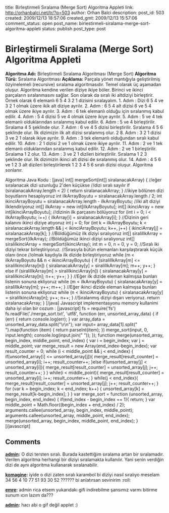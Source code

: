 title: Birleştirmeli Sıralama (Merge Sort) Algoritma Appleti
link: http://orhanbalci.net/tr/?p=503
author: Orhan Balci
description: 
post_id: 503
created: 2009/12/13 18:57:06
created_gmt: 2009/12/13 15:57:06
comment_status: open
post_name: birlestirmeli-siralama-merge-sort-algoritma-appleti
status: publish
post_type: post

# Birleştirmeli Sıralama (Merge Sort) Algoritma Appleti

**Algoritma Adı:** Birleştirmeli Sıralama Algoritması (Merge Sort) **Algoritma Türü:** Sıralama Algoritması **Açıklama:** Parçala yönet mantığıyla geliştirilmiş özyinelemeli (recursive) sıralama algoritmasıdır. Temel olarak üç aşamadan oluşur. Algoritma kendine verilen diziye ikiye böler. Birinci ve ikinci parçaların sıralanmasını sağlar. Son olarak da sıralı iki altdiziyi birleştirir. Örnek olarak 6 elemanlı 6 5 4 3 2 1 dizisini sıralayalım.  1\. Adım : Dizi 6 5 4 ve 3 2 1 olmak üzere ikik alt diziye ayrılır. 2\. Adım : 6 5 4 alt dizisi 6 ve 5 4 olmak üzere ikiye ayrılır. 3\. Adım : 6 tek elemanlı olduğu için sıralanmış kabul edilir. 4\. Adım : 5 4 dizisi 5 ve 4 olmak üzere ikiye ayrılır. 5\. Adım : 5 ve 4 tek elemanlı olduklarından sıralanmış kabul edilir. 6\. Adım : 5 ve 4 birleştirilir. Sıralama 4 5 şeklinde olur. 7\. Adım : 6 ve 4 5 dizisi birleştirilir. Sıralama 4 5 6 şeklinde olur. İlk dizimizin ilk alt dizisi sıralanmış olur. 2 8\. Adım : 3 2 1 dizisi 3 ve 2 1 olarak ikiye ayrılır. 9\. Adım : 3 tek elemanlı olduğundan sıralı kabul edilir. 10\. Adım : 2 1 dizisi 2 ve 1 olmak üzere ikiye ayrılır. 11\. Adım : 2 ve 1 tek elemanlı olduklarından sıralanmış kabul edilir. 12\. Adım : 2 ve 1 birleştirilir. Sıralama 1 2 olur. 13\. Adım : 3 ve 2 1 dizileri birleştirilir. Sıralama 1 2 3 şeklinde olur. İlk dizimizin ikinci alt dizisi de sıralanmış olur. 14\. Adım : 4 5 6 ve 1 2 3 alt dizileri birleştirilerek 1 2 3 4 5 6 sıralı dizisi oluşur. Algoritma sonlanır. 

Algoritma Java Kodu : [java] int[] mergeSort(int[] siralanacakArray) { //eğer sıralanacak dizi uzunluğu 2'den küçükse //dizi sıralı sayılır if (siralanacakArray.length < 2) { return siralanacakArray; } //ikiye bölünen dizi boyutlarını hesaplıyoruz int ilkArrayBoyutu = siralanacakArray.length / 2; int ikinciArrayBoyutu = siralanacakArray.length - ilkArrayBoyutu; //iki alt diziyi ilklendiriyoruz int[] ilkArray = new int[ilkArrayBoyutu]; int[] ikinciArray = new int[ikinciArrayBoyutu]; //dizinin ilk parçasını bölüyoruz for (int i = 0; i < ilkArrayBoyutu; i++) { ilkArray[i] = siralanacakArray[i]; } //Dizinin geri kalanını ikinci diziye atıyoruz int j = 0; for (int k = ilkArrayBoyutu; k < siralanacakArray.length && j < ikinciArrayBoyutu; k++, j++) { ikinciArray[j] = siralanacakArray[k]; } //Böldüğümüz ilk diziyi sıralıyoruz int[] siraliIlkArray = mergeSort(ilkArray); //Böldüğümüz ikinci diziyi sıralıyoruz int[] siraliIkinciArray = mergeSort(ikinciArray); int m = 0, n = 0, y = 0; //Sıralı iki diziyi tekrar birleştiriyoruz. //Sırasıyla bütün elemanları karşılaştırarak küçük olanı önce //olmak kaydıyla ilk dizide birleştiriyoruz while (m < ilkArrayBoyutu && n < ikinciArrayBoyutu) { if (siraliIlkArray[m] <= siraliIkinciArray[n]) { siralanacakArray[y] = siraliIlkArray[m]; m++; y++; } else if (siraliIlkArray[m] > siraliIkinciArray[n]) { siralanacakArray[y] = siraliIkinciArray[n]; n++; y++; } } //Eğer ilk dizide eleman kalmışsa bunları listenin sonuna ekliyoruz while (m < ilkArrayBoyutu) { siralanacakArray[y] = siraliIlkArray[m]; y++; m++; } //Eğer ikinci dizide eleman kalmışsa bunları listenin sonuna ekliyoruz while (n < ikinciArrayBoyutu) { siralanacakArray[y] = siraliIkinciArray[n]; y++; n++; } //Sıralanmış diziyi dışarı veriyoruz. return siralanacakArray; } [/java] Javascript implementasyonu memory kullanimi daha iyi olan bir cozum : [javascript] fs = require('fs') fs.readFile('./merge_sort.txt', 'utf8', function (err, unsorted_array_data) { if (err) { return console.log(err); } var array_data = unsorted_array_data.split("\r\n"); var input= array_data[1].split(" ").map(function (item) { return parseInt(item); }) merge_sort(input, 0, input.length); console.log(input.join(" ")); }); function merge(unsorted_array, begin_index, middle_point, end_index) { var i = begin_index; var j = middle_point; var merge_result = new Array(end_index-begin_index); var result_counter = 0; while (i < middle_point && j < end_index) { if(unsorted_array[i] <= unsorted_array[j]){ merge_result[result_counter] = unsorted_array[i]; i++; result_counter++; }else if(unsorted_array[j] < unsorted_array[i]){ merge_result[result_counter] = unsorted_array[j]; j++; result_counter++; } } while(i < middle_point){ merge_result[result_counter] = unsorted_array[i]; i++; result_counter++; } while(j < end_index){ merge_result[result_counter] = unsorted_array[j]; j++; result_counter++; } for (var k = begin_index; k < end_index; k++) { unsorted_array[k] = merge_result[k-begin_index]; } } var merge_sort = function (unsorted_array, begin_index, end_index) { if(end_index - begin_index == 1){ return; } var middle_point = Math.floor((begin_index + end_index) / 2); arguments.callee(unsorted_array, begin_index, middle_point); arguments.callee(unsorted_array, middle_point, end_index); merge(unsorted_array, begin_index, middle_point, end_index); } [/javascript]

## Comments

**[admin](#2743 "2010-05-25 22:31:56"):** O dizi tersten sıralı. Burada kastettiğim sıralama artan bir sıralamadır. Verilen algoritma herhangi bir diziyi sıralamakta kullanılır. Yani senin verdiğin dizi de aynı algoritma kullanarak sıralanabilir.

**[komagine](#2740 "2010-05-25 19:35:01"):** iyide o dizi zaten sıralı karambol bi diziyi nasıl sıralıyo meselam 34 56 4 10 77 51 93 30 52 ?????? bi anlatırsan sevinirim :roll:

**[emre](#7337 "2012-12-20 20:35:19"):** admin rica etsem yukarıdakı gifi indirebilme şansımız varmı bitirme sunum ıcın lazım da???

**[admin](#7343 "2012-12-21 10:35:42"):** hacı abi o gif değil applet :)


